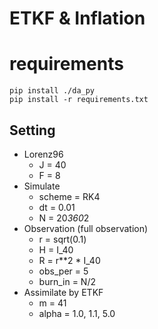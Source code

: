 # ETKF & Inflation

# requirements
```
pip install ./da_py
pip install -r requirements.txt
```

## Setting
- Lorenz96
  - J = 40
  - F = 8
- Simulate
  - scheme = RK4
  - dt = 0.01
  - N = 20*360*2
- Observation (full observation)
  - r = sqrt(0.1)
  - H = I_40
  - R = r**2 * I_40
  - obs_per = 5
  - burn_in = N/2
- Assimilate by ETKF
    - m = 41
    - alpha = 1.0, 1.1, 5.0